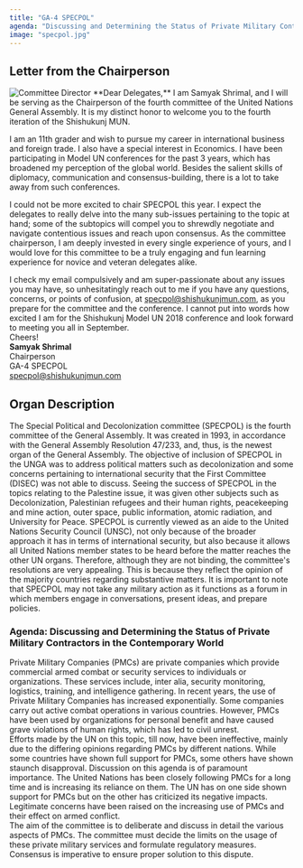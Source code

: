 ```yaml
---
title: "GA-4 SPECPOL"
agenda: "Discussing and Determining the Status of Private Military Contractors in the Contemporary World"
image: "specpol.jpg"
---
```

## Letter from the Chairperson

<img class="headshot" src="/assets/images/people/ss.png" alt="Committee Director"> 
**Dear Delegates,**  
I am Samyak Shrimal, and I will be serving as the Chairperson of the fourth committee of the United Nations General Assembly. It is my distinct honor to welcome you to the fourth iteration of the Shishukunj MUN.

I am an 11th grader and wish to pursue my career in international business and foreign trade. I also have a special interest in Economics. I have been participating in Model UN conferences for the past 3 years, which has broadened my perception of the global world. Besides the salient skills of diplomacy, communication and consensus-building, there is a lot to take away from such conferences.

I could not be more excited to chair SPECPOL this year. I expect the delegates to really delve into the many sub-issues pertaining to the topic at hand; some of the subtopics will compel you to shrewdly negotiate and navigate contentious issues and reach upon consensus. As the committee chairperson, I am deeply invested in every single experience of yours, and I would love for this committee to be a truly engaging and fun learning experience for novice and veteran delegates alike.

I check my email compulsively and am super-passionate about any issues you may have, so unhesitatingly reach out to me if you have any questions, concerns, or points of confusion, at specpol@shishukunjmun.com, as you prepare for the committee and the conference. I cannot put into words how excited I am for the Shishukunj Model UN 2018 conference and look forward to meeting you all in September.  
Cheers!  
**Samyak Shrimal**     
Chairperson  
GA-4 SPECPOL  
[specpol@shishukunjmun.com](mailto:specpol@shishukunjmun.com)  
   
## Organ Description
The Special Political and Decolonization committee (SPECPOL) is the fourth committee of the General Assembly. It was created in 1993, in accordance with the General Assembly Resolution 47/233, and, thus, is the newest organ of the General Assembly. The objective of inclusion of SPECPOL in the UNGA was to address political matters such as decolonization and some concerns pertaining to international security that the First Committee (DISEC) was not able to discuss. Seeing the success of SPECPOL in the topics relating to the Palestine issue, it was given other subjects such as Decolonization, Palestinian refugees and their human rights, peacekeeping and mine action, outer space, public information, atomic radiation, and University for Peace. SPECPOL is currently viewed as an aide to the United Nations Security Council (UNSC), not only because of the broader approach it has in terms of international security, but also because it allows all United Nations member states to be heard before the matter reaches the other UN organs. Therefore, although they are not binding, the committee's resolutions are very appealing. This is because they reflect the opinion of the majority countries regarding substantive matters.  It is important to note that SPECPOL may not take any military action as it functions as a forum in which members engage in conversations, present ideas, and prepare policies.

### Agenda: Discussing and Determining the Status of Private Military Contractors in the Contemporary World

Private Military Companies (PMCs) are private companies which provide commercial armed combat or security services to individuals or organizations. These services include, inter alia, security monitoring, logistics, training, and intelligence gathering. In recent years, the use of Private Military Companies has increased exponentially. Some companies carry out active combat operations in various countries. However, PMCs have been used by organizations for personal benefit and have caused grave violations of human rights, which has led to civil unrest.  
Efforts made by the UN on this topic, till now, have been ineffective, mainly due to the differing opinions regarding PMCs by different nations. While some countries have shown full support for PMCs, some others have shown staunch disapproval.
Discussion on this agenda is of paramount importance. The United Nations has been closely following PMCs for a long time and is increasing its reliance on them. The UN has on one side shown support for PMCs but on the other has criticized its negative impacts. Legitimate concerns have been raised on the increasing use of PMCs and their effect on armed conflict.  
The aim of the committee is to deliberate and discuss in detail the various aspects of PMCs. The committee must decide the limits on the usage of these private military services and formulate regulatory measures. Consensus is imperative to ensure proper solution to this dispute. 
